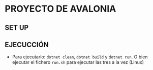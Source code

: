 # PROYECTO DE AVALONIA

## SET UP

## EJECUCCIÓN
- Para ejecutarlo: `dotnet clean`, `dotnet build` y `dotnet run`. O bien ejecutar el fichero `run.sh` para ejecutar las tres a la vez (Linux)
